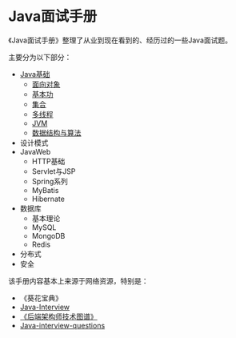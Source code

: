 # Java面试手册

《Java面试手册》整理了从业到现在看到的、经历过的一些Java面试题。

主要分为以下部分：

- [Java基础](./java-basic/index.md)
    - [面向对象](./java-basic/oop.md)
    - [基本功](./java-basic/basic.md)
    - [集合](./java-basic/collections.md)
    - [多线程](./java-basic/multithread.md)
    - [JVM](./java-basic/jvm.md)
    - [数据结构与算法](./java-basic/data-structures-and-algorithms.md)
- 设计模式
- JavaWeb
    - HTTP基础
    - Servlet与JSP
    - Spring系列
    - MyBatis
    - Hibernate
- 数据库
    - 基本理论
    - MySQL
    - MongoDB
    - Redis
- 分布式
- 安全


该手册内容基本上来源于网络资源，特别是：

- 《葵花宝典》
- [Java-Interview](https://github.com/crossoverJie/Java-Interview)
- [《后端架构师技术图谱》](https://github.com/xingshaocheng/architect-awesome)
- [Java-interview-questions](https://github.com/Homiss/Java-interview-questions)